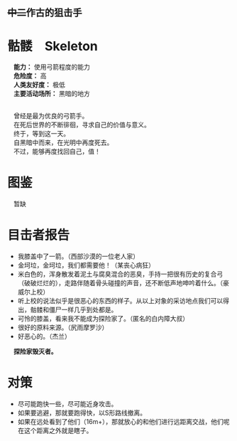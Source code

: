 ## ~~中二~~作古的狙击手 ##
# 骷髅　Skeleton #
　**能力：** 使用弓箭程度的能力</br>
　**危险度：** 高</br>
　**人类友好度：** 极低</br>
　**主要活动场所：** 黑暗的地方</br>
##  ##
　曾经是最为优良的弓箭手。</br>
　在死后世界的不断徘徊，寻求自己的价值与意义。</br>
　终于，等到这一天。</br>
　自黑暗中而来，在光明中再度死去。</br>
　不过，能够再度找回自己，值！</br>

# 图鉴 #
　暂缺

# 目击者报告 #

- 我膝盖中了一箭。（西部沙漠的一位老人家）</br>
- 金坷垃，金坷垃，我们都需要他！（某丧心病狂）</br>
- 米白色的，浑身散发着泥土与腐臭混合的恶臭，手持一把很有历史的复合弓（破破烂烂的），走路伴随着骨头碰撞的声音，还不断低声地呻吟着什么。（豪威尔上校）</br>
- 听上校的说法似乎是很恶心的东西的样子。从以上对象的采访地点我们可以得出，骷髅和僵尸一样几乎到处都是。</br>
- 可怜的膝盖，看来我不能成为探险家了。（匿名的白内障大叔）</br>
- 很好的原料来源。（尻雨摩罗沙）</br>
- 好恶心的。（杰兰）</br>

　**探险家毁灭者。**

# 对策 #
- 尽可能跑快一些，尽可能近身攻击。</br>
- 如果要逃避，那就要跑得快，以S形路线撤离。</br>
- 如果在远处看到了他们（16m+），那就放心的和他们进行远距离交战，他们呢在这个距离之外就是瞎子。

